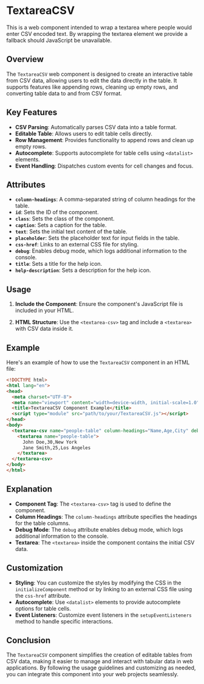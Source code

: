 
# TextareaCSV

This is a web component intended to wrap a textarea where people would enter CSV encoded text.  By wrapping the textarea element we provide a fallback should JavaScript be unavailable.

## Overview

The `TextareaCSV` web component is designed to create an interactive table from CSV data, allowing users to edit the data directly in the table. It supports features like appending rows, cleaning up empty rows, and converting table data to and from CSV format.

## Key Features

- **CSV Parsing**: Automatically parses CSV data into a table format.
- **Editable Table**: Allows users to edit table cells directly.
- **Row Management**: Provides functionality to append rows and clean up empty rows.
- **Autocomplete**: Supports autocomplete for table cells using `<datalist>` elements.
- **Event Handling**: Dispatches custom events for cell changes and focus.

## Attributes

- **`column-headings`**: A comma-separated string of column headings for the table.
- **`id`**: Sets the ID of the component.
- **`class`**: Sets the class of the component.
- **`caption`**: Sets a caption for the table.
- **`text`**: Sets the initial text content of the table.
- **`placeholder`**: Sets the placeholder text for input fields in the table.
- **`css-href`**: Links to an external CSS file for styling.
- **`debug`**: Enables debug mode, which logs additional information to the console.
- **`title`**: Sets a title for the help icon.
- **`help-description`**: Sets a description for the help icon.

## Usage

1. **Include the Component**: Ensure the component's JavaScript file is included in your HTML.

2. **HTML Structure**: Use the `<textarea-csv>` tag and include a `<textarea>` with CSV data inside it.

## Example

Here's an example of how to use the `TextareaCSV` component in an HTML file:

```html
<!DOCTYPE html>
<html lang="en">
<head>
  <meta charset="UTF-8">
  <meta name="viewport" content="width=device-width, initial-scale=1.0">
  <title>TextareaCSV Component Example</title>
  <script type="module" src="path/to/your/TextareaCSV.js"></script>
</head>
<body>
  <textarea-csv name="people-table" column-headings="Name,Age,City" debug>
    <textarea name="people-table">
      John Doe,30,New York
      Jane Smith,25,Los Angeles
    </textarea>
  </textarea-csv>
</body>
</html>
```

## Explanation

- **Component Tag**: The `<textarea-csv>` tag is used to define the component.
- **Column Headings**: The `column-headings` attribute specifies the headings for the table columns.
- **Debug Mode**: The `debug` attribute enables debug mode, which logs additional information to the console.
- **Textarea**: The `<textarea>` inside the component contains the initial CSV data.

## Customization

- **Styling**: You can customize the styles by modifying the CSS in the `initializeComponent` method or by linking to an external CSS file using the `css-href` attribute.
- **Autocomplete**: Use `<datalist>` elements to provide autocomplete options for table cells.
- **Event Listeners**: Customize event listeners in the `setupEventListeners` method to handle specific interactions.

## Conclusion

The `TextareaCSV` component simplifies the creation of editable tables from CSV data, making it easier to manage and interact with tabular data in web applications. By following the usage guidelines and customizing as needed, you can integrate this component into your web projects seamlessly.
